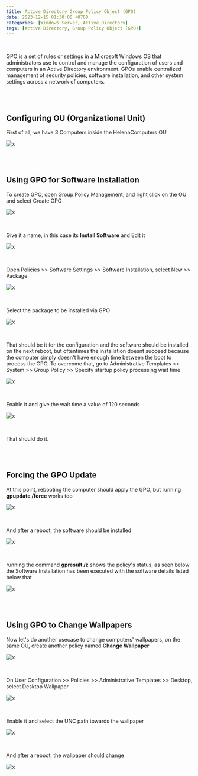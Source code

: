 ```yaml
---
title: Active Directory Group Policy Object (GPO)
date: 2023-12-15 01:30:00 +0700
categories: [Windows Server, Active Directory]
tags: [Active Directory, Group Policy Object (GPO)]
---
```


<br>

GPO is a set of rules or settings in a Microsoft Windows OS that administrators use to control and manage the configuration of users and computers in an Active Directory environment. GPOs enable centralized management of security policies, software installation, and other system settings across a network of computers.

<br>
<br>

## Configuring OU (Organizational Unit)

First of all, we have 3 Computers inside the HelenaComputers OU 

![x](/static/2023-12-15-gpo/01.png)

<br>
<br>

## Using GPO for Software Installation

To create GPO, open Group Policy Management, and right click on the OU and select Create GPO

![x](/static/2023-12-15-gpo/02.png)

<br>

Give it a name, in this case its **Install Software** and Edit it

![x](/static/2023-12-15-gpo/03.png)

<br>

Open Policies >> Software Settings >>  Software Installation, select New >> Package

![x](/static/2023-12-15-gpo/04.png)

<br>

Select the package to be installed via GPO

![x](/static/2023-12-15-gpo/05.png)

<br>

That should be it for the configuration and the software should be installed on the next reboot, but oftentimes the installation doesnt succeed because the computer simply doesn't have enough time between the boot to process the GPO.
To overcome that, go to Administrative Templates >> System >> Group Policy >> Specify startup policy processing wait time

![x](/static/2023-12-15-gpo/06.png)

<br>

Enable it and give the wait time a value of 120 seconds

![x](/static/2023-12-15-gpo/07.png)

<br>

That should do it.

<br>
<br>

## Forcing the GPO Update

At this point, rebooting the computer should apply the GPO, but running **gpupdate /force** works too

![x](/static/2023-12-15-gpo/08.png)

<br>

And after a reboot, the software should be installed

![x](/static/2023-12-15-gpo/09.png)

<br>

running the command **gpresult /z** shows the policy's status, as seen below the Software Installation has been executed with the software details listed below that

![x](/static/2023-12-15-gpo/10.png)

<br>
<br>

## Using GPO to Change Wallpapers

Now let's do another usecase to change computers' wallpapers, on the same OU, create another policy named **Change Wallpaper**

![x](/static/2023-12-15-gpo/11.png)

<br>

On User Configuration >> Policies >> Administrative Templates >> Desktop, select Desktop Wallpaper

![x](/static/2023-12-15-gpo/12.png)

<br>

Enable it and select the UNC path towards the wallpaper

![x](/static/2023-12-15-gpo/13.png)

<br>

And after a reboot, the wallpaper should change

![x](/static/2023-12-15-gpo/14.png)

<br>
